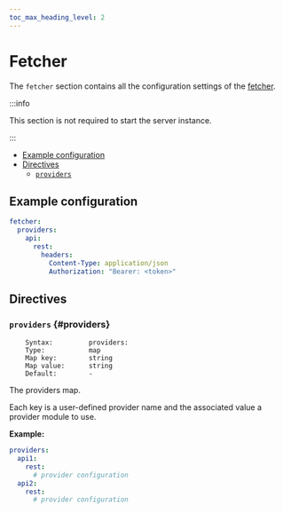 ```yaml
---
toc_max_heading_level: 2
---
```


# Fetcher

The `fetcher` section contains all the configuration settings of the [fetcher](/neon/configuration/fetcher/overview/).

:::info

This section is not required to start the server instance.

:::

- [Example configuration](#example-configuration)
- [Directives](#directives)
  - [`providers`](#providers)

## Example configuration

```yaml
fetcher:
  providers:
    api:
      rest:
        headers:
          Content-Type: application/json
          Authorization: "Bearer: <token>"
```

## Directives

### `providers` {#providers}

```
    Syntax:         providers:
    Type:           map
    Map key:        string
    Map value:      string
    Default:        -
```

The providers map.

Each key is a user-defined provider name and the associated value a provider module to use.

**Example:**

```yaml
providers:
  api1:
    rest:
      # provider configuration
  api2:
    rest:
      # provider configuration
```
